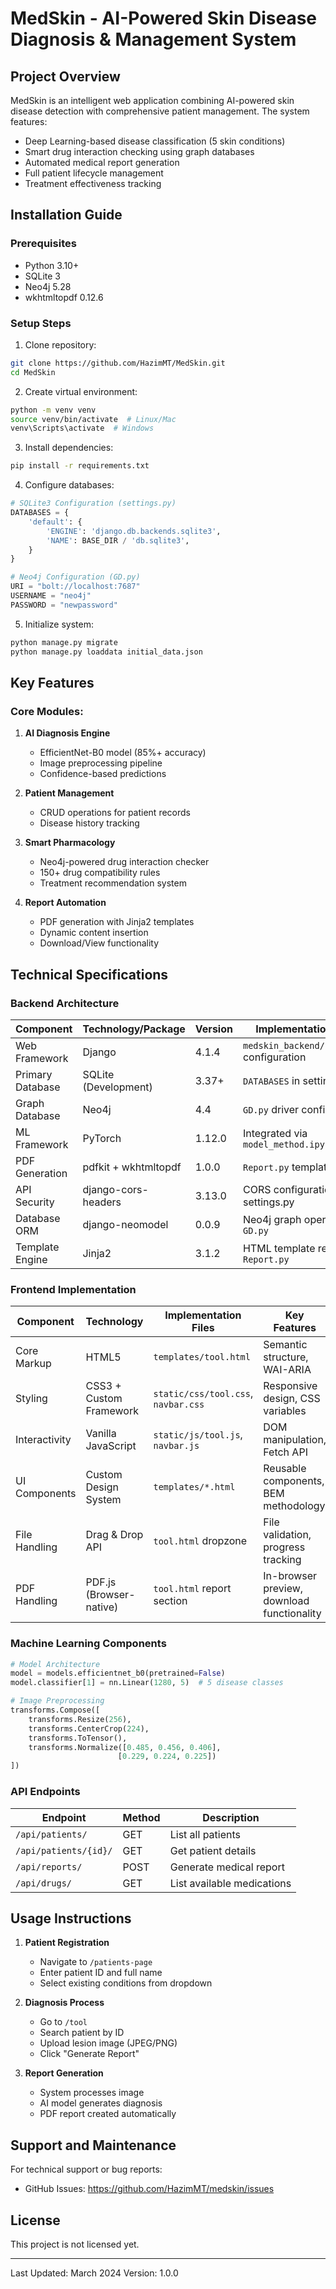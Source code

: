 # MedSkin - AI-Powered Skin Disease Diagnosis & Management System

## Project Overview
MedSkin is an intelligent web application combining AI-powered skin disease detection with comprehensive patient management. The system features:

- Deep Learning-based disease classification (5 skin conditions) 
- Smart drug interaction checking using graph databases
- Automated medical report generation
- Full patient lifecycle management
- Treatment effectiveness tracking

## Installation Guide

### Prerequisites
- Python 3.10+
- SQLite 3
- Neo4j 5.28
- wkhtmltopdf 0.12.6

### Setup Steps
1. Clone repository:
```bash
git clone https://github.com/HazimMT/MedSkin.git
cd MedSkin
```

2. Create virtual environment:
```bash
python -m venv venv
source venv/bin/activate  # Linux/Mac
venv\Scripts\activate  # Windows
```

3. Install dependencies:
```bash
pip install -r requirements.txt
```

4. Configure databases:
```python
# SQLite3 Configuration (settings.py)
DATABASES = {
    'default': {
        'ENGINE': 'django.db.backends.sqlite3',
        'NAME': BASE_DIR / 'db.sqlite3',
    }
}

# Neo4j Configuration (GD.py)
URI = "bolt://localhost:7687"
USERNAME = "neo4j"
PASSWORD = "newpassword"
```

5. Initialize system:
```bash
python manage.py migrate
python manage.py loaddata initial_data.json
```

## Key Features

### Core Modules:
1. **AI Diagnosis Engine**
   - EfficientNet-B0 model (85%+ accuracy)
   - Image preprocessing pipeline
   - Confidence-based predictions

2. **Patient Management**
   - CRUD operations for patient records
   - Disease history tracking


3. **Smart Pharmacology**
   - Neo4j-powered drug interaction checker
   - 150+ drug compatibility rules
   - Treatment recommendation system

4. **Report Automation**
   - PDF generation with Jinja2 templates
   - Dynamic content insertion
   - Download/View functionality

## Technical Specifications

### Backend Architecture  
| Component               | Technology/Package           | Version     | Implementation Details                          |  
|-------------------------|------------------------------|-------------|-------------------------------------------------|  
| Web Framework           | Django                       | 4.1.4       | `medskin_backend/settings.py` configuration     |  
| Primary Database        | SQLite (Development)         | 3.37+       | `DATABASES` in settings.py                      |  
| Graph Database          | Neo4j                        | 4.4         | `GD.py` driver configuration                    |  
| ML Framework            | PyTorch                      | 1.12.0      | Integrated via `model_method.ipynb`             |  
| PDF Generation          | pdfkit + wkhtmltopdf         | 1.0.0       | `Report.py` template rendering                  |  
| API Security            | django-cors-headers          | 3.13.0      | CORS configuration in settings.py               |  
| Database ORM            | django-neomodel              | 0.0.9       | Neo4j graph operations in `GD.py`               |  
| Template Engine         | Jinja2                       | 3.1.2       | HTML template rendering in `Report.py`          |  
  
### Frontend Implementation  
| Component               | Technology                   | Implementation Files                          | Key Features                                  |  
|-------------------------|------------------------------|-----------------------------------------------|-----------------------------------------------|  
| Core Markup             | HTML5                        | `templates/tool.html`                         | Semantic structure, WAI-ARIA                 |  
| Styling                 | CSS3 + Custom Framework      | `static/css/tool.css`, `navbar.css`           | Responsive design, CSS variables              |  
| Interactivity           | Vanilla JavaScript           | `static/js/tool.js`, `navbar.js`              | DOM manipulation, Fetch API                  |  
| UI Components           | Custom Design System         | `templates/*.html`                            | Reusable components, BEM methodology         |  
| File Handling           | Drag & Drop API              | `tool.html` dropzone                          | File validation, progress tracking           |  
| PDF Handling            | PDF.js (Browser-native)      | `tool.html` report section                    | In-browser preview, download functionality   |

### Machine Learning Components
```python
# Model Architecture
model = models.efficientnet_b0(pretrained=False)
model.classifier[1] = nn.Linear(1280, 5)  # 5 disease classes

# Image Preprocessing
transforms.Compose([
    transforms.Resize(256),
    transforms.CenterCrop(224),
    transforms.ToTensor(),
    transforms.Normalize([0.485, 0.456, 0.406],
                        [0.229, 0.224, 0.225])
])
```

### API Endpoints
| Endpoint | Method | Description |
|----------|--------|-------------|
| `/api/patients/` | GET | List all patients |
| `/api/patients/{id}/` | GET | Get patient details |
| `/api/reports/` | POST | Generate medical report |
| `/api/drugs/` | GET | List available medications |

## Usage Instructions

1. **Patient Registration**
   - Navigate to `/patients-page`
   - Enter patient ID and full name
   - Select existing conditions from dropdown

2. **Diagnosis Process**
   - Go to `/tool`
   - Search patient by ID
   - Upload lesion image (JPEG/PNG)
   - Click "Generate Report"

3. **Report Generation**
   - System processes image
   - AI model generates diagnosis
   - PDF report created automatically

## Support and Maintenance

For technical support or bug reports:
- GitHub Issues: https://github.com/HazimMT/medskin/issues


## License
This project is not licensed yet.

---
Last Updated: March 2024
Version: 1.0.0

